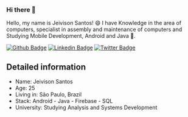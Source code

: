 ### Hi there 👋

<!--
**jeivison/Jeivison** is a ✨ _special_ ✨ repository because its `README.md` (this file) appears on your GitHub profile.

Here are some ideas to get you started:

- 🔭 I’m currently working on ...
- 🌱 I’m currently learning ...
- 👯 I’m looking to collaborate on ...
- 🤔 I’m looking for help with ...
- 💬 Ask me about ...
- 📫 How to reach me: ...
- 😄 Pronouns: ...
- ⚡ Fun fact: ...
-->

Hello, my name is Jeivison Santos! 😄 
I have Knowledge in the area of computers, specialist in assembly and maintenance of computers and Studying Mobile Development, Android and Java 🚀.

[![Github Badge](https://img.shields.io/badge/-Github-000?style=flat-square&logo=Github&logoColor=white&link=https://github.com/jeivison)](https://github.com/jeivison)
[![Linkedin Badge](https://img.shields.io/badge/-LinkedIn-blue?style=flat-square&logo=Linkedin&logoColor=white&link=https://www.linkedin.com/in/jeivison-santos-358b58166/)](https://www.linkedin.com/in/jeivison-santos-358b58166/)
[![Twitter Badge](https://img.shields.io/badge/-Twitter-1ca0f1?style=flat-square&labelColor=1ca0f1&logo=twitter&logoColor=white&link=https://twitter.com/Jaystdev)](https://twitter.com/Jaystdev)


## Detailed information
- Name: Jeivison Santos
- Age: 25
- Living in: São Paulo, Brazil
- Stack: Android - Java - Firebase - SQL
- University: Studying Analysis and Systems Development

